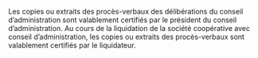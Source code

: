 Les copies ou extraits des procès-verbaux des délibérations du conseil d’administration sont valablement certifiés par le président du conseil d’administration.
Au cours de la liquidation de la société coopérative avec conseil d’administration, les copies ou extraits des procès-verbaux sont valablement certifiés par le liquidateur.